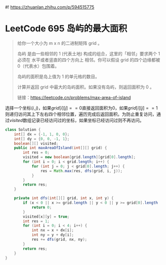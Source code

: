 #! https://zhuanlan.zhihu.com/p/594515775
# LeetCode 695 岛屿的最大面积

> 给你一个大小为 m x n 的二进制矩阵 grid 。
>
> 岛屿 是由一些相邻的 1 (代表土地) 构成的组合，这里的「相邻」要求两个 1 必须在 水平或者竖直的四个方向上 相邻。你可以假设 grid 的四个边缘都被 0（代表水）包围着。
>
> 岛屿的面积是岛上值为 1 的单元格的数目。
>
> 计算并返回 grid 中最大的岛屿面积。如果没有岛屿，则返回面积为 0 。
>
> 链接：https://leetcode.cn/problems/max-area-of-island

选择一个坐标$(i, j)$，如果$grid[i][j] == 0$直接返回面积为0，如果$grid[i][j] == 1$则递归访问其上下左右四个相邻位置，遍历完成后返回面积。为防止重复访问，通过$visited$数组记录已经访问过的坐标，如果坐标已经访问过则不再访问。

```java
class Solution {
    int[] dx = {-1, 1, 0, 0};
    int[] dy = {0, 0, -1, 1};
    boolean[][] visited;
    public int maxAreaOfIsland(int[][] grid) {
        int res = 0;
        visited = new boolean[grid.length][grid[0].length];
        for (int i = 0; i < grid.length; i++) {
            for (int j = 0; j < grid[0].length; j++) {
                res = Math.max(res, dfs(grid, i, j));
            }
        }
        return res;
    }

    private int dfs(int[][] grid, int x, int y) {
        if (x < 0 || x >= grid.length || y < 0 || y >= grid[0].length || grid[x][y] == 0 || visited[x][y]) {
            return 0;
        }
        visited[x][y] = true;
        int res = 1;
        for (int i = 0; i < 4; i++) {
            int nx = x + dx[i];
            int ny = y + dy[i];
            res += dfs(grid, nx, ny);
        }
        return res;
    }
}
```

